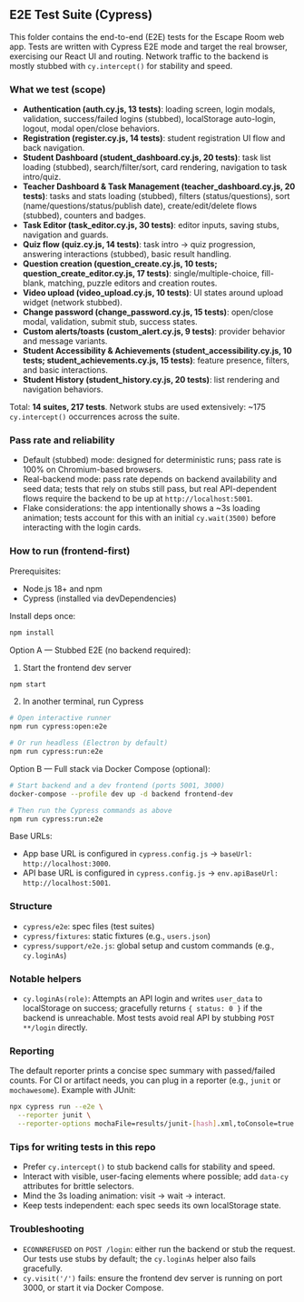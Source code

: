 ## E2E Test Suite (Cypress)

This folder contains the end-to-end (E2E) tests for the Escape Room web app. Tests are written with Cypress E2E mode and target the real browser, exercising our React UI and routing. Network traffic to the backend is mostly stubbed with `cy.intercept()` for stability and speed.

### What we test (scope)

- **Authentication (auth.cy.js, 13 tests)**: loading screen, login modals, validation, success/failed logins (stubbed), localStorage auto-login, logout, modal open/close behaviors.
- **Registration (register.cy.js, 14 tests)**: student registration UI flow and back navigation.
- **Student Dashboard (student_dashboard.cy.js, 20 tests)**: task list loading (stubbed), search/filter/sort, card rendering, navigation to task intro/quiz.
- **Teacher Dashboard & Task Management (teacher_dashboard.cy.js, 20 tests)**: tasks and stats loading (stubbed), filters (status/questions), sort (name/questions/status/publish date), create/edit/delete flows (stubbed), counters and badges.
- **Task Editor (task_editor.cy.js, 30 tests)**: editor inputs, saving stubs, navigation and guards.
- **Quiz flow (quiz.cy.js, 14 tests)**: task intro → quiz progression, answering interactions (stubbed), basic result handling.
- **Question creation (question_create.cy.js, 10 tests; question_create_editor.cy.js, 17 tests)**: single/multiple-choice, fill-blank, matching, puzzle editors and creation routes.
- **Video upload (video_upload.cy.js, 10 tests)**: UI states around upload widget (network stubbed).
- **Change password (change_password.cy.js, 15 tests)**: open/close modal, validation, submit stub, success states.
- **Custom alerts/toasts (custom_alert.cy.js, 9 tests)**: provider behavior and message variants.
- **Student Accessibility & Achievements (student_accessibility.cy.js, 10 tests; student_achievements.cy.js, 15 tests)**: feature presence, filters, and basic interactions.
- **Student History (student_history.cy.js, 20 tests)**: list rendering and navigation behaviors.

Total: **14 suites, 217 tests**. Network stubs are used extensively: ~175 `cy.intercept()` occurrences across the suite.

### Pass rate and reliability

- Default (stubbed) mode: designed for deterministic runs; pass rate is 100% on Chromium-based browsers.
- Real-backend mode: pass rate depends on backend availability and seed data; tests that rely on stubs still pass, but real API-dependent flows require the backend to be up at `http://localhost:5001`.
- Flake considerations: the app intentionally shows a ~3s loading animation; tests account for this with an initial `cy.wait(3500)` before interacting with the login cards.

### How to run (frontend-first)

Prerequisites:

- Node.js 18+ and npm
- Cypress (installed via devDependencies)

Install deps once:

```bash
npm install
```

Option A — Stubbed E2E (no backend required):

1. Start the frontend dev server

```bash
npm start
```

2. In another terminal, run Cypress

```bash
# Open interactive runner
npm run cypress:open:e2e

# Or run headless (Electron by default)
npm run cypress:run:e2e
```

Option B — Full stack via Docker Compose (optional):

```bash
# Start backend and a dev frontend (ports 5001, 3000)
docker-compose --profile dev up -d backend frontend-dev

# Then run the Cypress commands as above
npm run cypress:run:e2e
```

Base URLs:

- App base URL is configured in `cypress.config.js` → `baseUrl: http://localhost:3000`.
- API base URL is configured in `cypress.config.js` → `env.apiBaseUrl: http://localhost:5001`.

### Structure

- `cypress/e2e`: spec files (test suites)
- `cypress/fixtures`: static fixtures (e.g., `users.json`)
- `cypress/support/e2e.js`: global setup and custom commands (e.g., `cy.loginAs`)

### Notable helpers

- `cy.loginAs(role)`: Attempts an API login and writes `user_data` to localStorage on success; gracefully returns `{ status: 0 }` if the backend is unreachable. Most tests avoid real API by stubbing `POST **/login` directly.

### Reporting

The default reporter prints a concise spec summary with passed/failed counts. For CI or artifact needs, you can plug in a reporter (e.g., `junit` or `mochawesome`). Example with JUnit:

```bash
npx cypress run --e2e \
  --reporter junit \
  --reporter-options mochaFile=results/junit-[hash].xml,toConsole=true
```

### Tips for writing tests in this repo

- Prefer `cy.intercept()` to stub backend calls for stability and speed.
- Interact with visible, user-facing elements where possible; add `data-cy` attributes for brittle selectors.
- Mind the 3s loading animation: visit → wait → interact.
- Keep tests independent: each spec seeds its own localStorage state.

### Troubleshooting

- `ECONNREFUSED` on `POST /login`: either run the backend or stub the request. Our tests use stubs by default; the `cy.loginAs` helper also fails gracefully.
- `cy.visit('/')` fails: ensure the frontend dev server is running on port 3000, or start it via Docker Compose.
